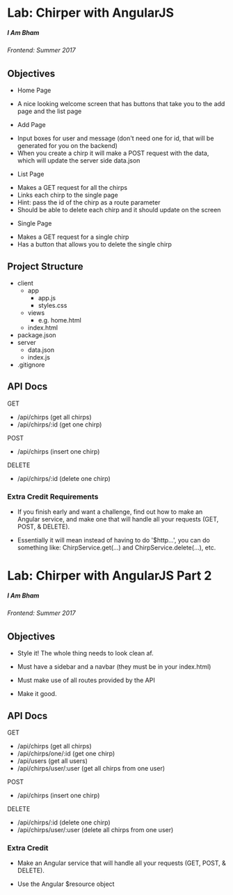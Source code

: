 # Lab: Chirper with AngularJS

##### I Am Bham

###### Frontend: Summer 2017

## Objectives

* Home Page
- A nice looking welcome screen that has buttons that take you to the add page and the list page

* Add Page
- Input boxes for user and message (don't need one for id, that will be generated for you on the backend)
- When you create a chirp it will make a POST request with the data, which will update the server side data.json

* List Page
- Makes a GET request for all the chirps
- Links each chirp to the single page
- Hint: pass the id of the chirp as a route parameter
- Should be able to delete each chirp and it should update on the screen

* Single Page
- Makes a GET request for a single chirp
- Has a button that allows you to delete the single chirp

## Project Structure
- client
    - app
        - app.js
        - styles.css
    - views
        - e.g. home.html
    - index.html
- package.json
- server
    - data.json
    - index.js
- .gitignore

## API Docs

GET
- /api/chirps (get all chirps)
- /api/chirps/:id (get one chirp)

POST
- /api/chirps (insert one chirp)

DELETE
- /api/chirps/:id (delete one chirp)


### Extra Credit Requirements

* If you finish early and want a challenge, find out how to make an Angular service, and make one that will handle all your requests (GET, POST, & DELETE).

* Essentially it will mean instead of having to do '$http...', you can do something like:
ChirpService.get(...) and ChirpService.delete(...), etc.

# Lab: Chirper with AngularJS Part 2

##### I Am Bham

###### Frontend: Summer 2017

## Objectives

* Style it! The whole thing needs to look clean af.

* Must have a sidebar and a navbar (they must be in your index.html)

* Must make use of all routes provided by the API

* Make it good. 

## API Docs

GET
- /api/chirps (get all chirps)
- /api/chirps/one/:id (get one chirp)
- /api/users (get all users)
- /api/chirps/user/:user (get all chirps from one user)

POST
- /api/chirps (insert one chirp)

DELETE
- /api/chirps/:id (delete one chirp)
- /api/chirps/user/:user (delete all chirps from one user)


### Extra Credit

* Make an Angular service that will handle all your requests (GET, POST, & DELETE).

* Use the Angular $resource object
